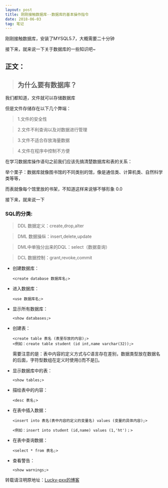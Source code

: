 ```yaml
---
layout: post
title: 刚刚接触数据库--数据库的基本操作指令
date: 2018-06-03
tag: 笔记
---  
```


刚刚接触数据库，安装了MYSQL5.7，大概需要二十分钟

接下来，就来说一下关于数据库的一些知识吧~

## 正文：

> ## 为什么要有数据库？

我们都知道，文件就可以存储数据库

但是文件存储存在以下几个弊端：

> 1.文件的安全性

> 2.文件不利查询以及对数据进行管理

> 3.文件不适合存放海量数据

> 4.文件在程序中控制不方便

在学习数据库操作语句之前我们应该先搞清楚数据库和表的关系：

举个栗子：数据库就像图书馆的不同类别的馆，像是通信类、计算机类、自然科学类等等，

而表就像每个馆里放的书架，不知道这样来说够不够形象 0.0

接下来，就来说一下

### SQL的分类:

> DDL 数据定义：create,drop,alter
	
> DML 数据操纵：insert,delete,update
	
> DML中单独分出来的DQL：select（数据查询）
	
> DCL 数据控制：grant,revoke,commit
	
*   创建数据库：

        <create database 数据库名;>
		
*   进入数据库：

        <use 数据库名;>
		
*   显示所有数据库：

        <show databases;>	

*   创建表：

        <create table 表名 (表里存放的内容);>
		<例如：create table student (id int,name varchar(32));>

	需要注意的是：表中内容的定义方式与C语言存在差别，数据类型放在数据名的后面，字符型数组在定义时使用()而不是[]。
	
*   显示数据库中的表：

        <show tables;>

*   描绘表中的内容：

        <desc 表名;>

*   在表中插入数据：

        <insert into 表名(表中内容的定义的变量名) values (变量的具体内容);>

        <例如：insert into student (id,name) values (1,'ht')；>
		
*   在表中查询数据：

        <select * from 表名;>

*   查看警告：

        <show warnings;>		
		
转载请注明原地址：[Lucky-pxx的博客](http://www.bingoxin.top)